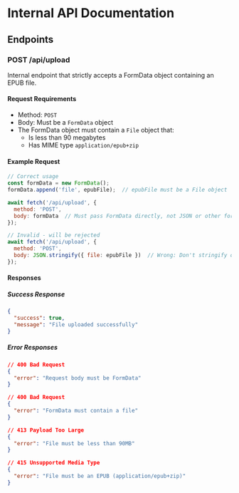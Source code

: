 # Internal API Documentation

## Endpoints

### POST /api/upload

Internal endpoint that strictly accepts a FormData object containing an EPUB file.

#### Request Requirements

- Method: `POST`
- Body: Must be a `FormData` object
- The FormData object must contain a `File` object that:
  - Is less than 90 megabytes
  - Has MIME type `application/epub+zip`

#### Example Request

```javascript
// Correct usage
const formData = new FormData();
formData.append('file', epubFile);  // epubFile must be a File object

await fetch('/api/upload', {
  method: 'POST',
  body: formData  // Must pass FormData directly, not JSON or other formats
});

// Invalid - will be rejected
await fetch('/api/upload', {
  method: 'POST',
  body: JSON.stringify({ file: epubFile })  // Wrong: Don't stringify or wrap in JSON
});
```

#### Responses

##### Success Response

```json
{
  "success": true,
  "message": "File uploaded successfully"
}
```

##### Error Responses

```json
// 400 Bad Request
{
  "error": "Request body must be FormData"
}

// 400 Bad Request
{
  "error": "FormData must contain a file"
}

// 413 Payload Too Large
{
  "error": "File must be less than 90MB"
}

// 415 Unsupported Media Type
{
  "error": "File must be an EPUB (application/epub+zip)"
}
```
